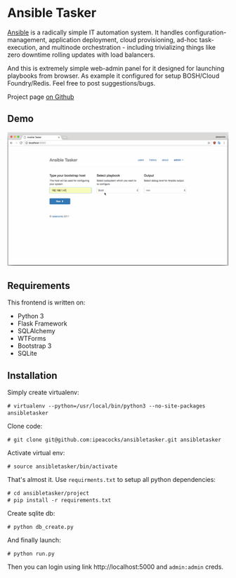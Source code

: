 # Ansible Tasker

<p><a href="https://github.com/ansible">Ansible</a> is a radically simple IT automation system. It handles configuration-management, application deployment, cloud provisioning, ad-hoc task-execution, and multinode orchestration - including trivializing things like zero downtime rolling updates with load balancers.</p>
<p>And this is extremely simple web-admin panel for it designed for launching playbooks from browser. As example it configured for setup BOSH/Cloud Foundry/Redis. Feel free to post suggestions/bugs.</p>
<p>Project page <a href="https://github.com/ipeacocks/ansibletasker">on Github</a></p>

## Demo

<p align="center">
  <img src="screenshots/ansibletasker.gif" />
</p>

## Requirements

This frontend is written on:

* Python 3
* Flask Framework
* SQLAlchemy
* WTForms
* Bootstrap 3
* SQLite


## Installation

Simply create virtualenv:

```
# virtualenv --python=/usr/local/bin/python3 --no-site-packages ansibletasker
```

Clone code:

```
# git clone git@github.com:ipeacocks/ansibletasker.git ansibletasker
```

Activate virtual env:

```
# source ansibletasker/bin/activate
```

That's almost it. Use `requirments.txt` to setup all python dependencies:

```
# cd ansibletasker/project
# pip install -r requirements.txt
```

Create sqlite db:

```
# python db_create.py
```

And finally launch:

```
# python run.py
```

Then you can login using link http://localhost:5000 and `admin:admin` creds.
